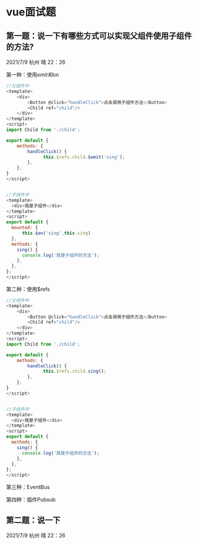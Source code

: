 # vue面试题



## 第一题：说一下有哪些方式可以实现父组件使用子组件的方法?

2021/7/9 杭州 晴 22：26

第一种：使用$emit和$on

~~~JavaScript
//父组件中
<template>
    <div>
        <Button @click="handleClick">点击调用子组件方法</Button>
        <Child ref="child"/>
    </div>
</template>    
<script>
import Child from './child';

export default {
    methods: {
        handleClick() {
              this.$refs.child.$emit('sing');
        },
    },
}
</script>


//子组件中
<template>
  <div>我是子组件</div>
</template>
<script>
export default {
  mounted: {
      this.$on('sing',this.sing)
  },
  methods: {
    sing() {
      console.log('我是子组件的方法');
    },
  },
};
</script>
~~~

第二种：使用$refs

~~~JavaScript
//父组件中
<template>
    <div>
        <Button @click="handleClick">点击调用子组件方法</Button>
        <Child ref="child"/>
    </div>
</template>    
<script>
import Child from './child';

export default {
    methods: {
        handleClick() {
              this.$refs.child.sing();
        },
    },
}
</script>


//子组件中
<template>
  <div>我是子组件</div>
</template>
<script>
export default {
  methods: {
    sing() {
      console.log('我是子组件的方法');
    },
  },
};
</script>
~~~

第三种：EventBus



第四种：插件Pubsub





## 第二题：说一下

2021/7/9 杭州 晴 22：26
